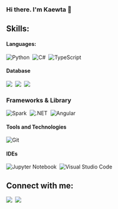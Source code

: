 ### Hi there. I'm Kaewta 👋

## Skills:

#### Languages:

![Python](https://img.shields.io/badge/Python-3776AB?style=for-the-badge&logo=python&logoColor=white)&nbsp;
![C#](https://img.shields.io/badge/C%23-239120?style=for-the-badge&logo=c-sharp&logoColor=white)&nbsp;
![TypeScript](https://img.shields.io/badge/TypeScript-007ACC?style=for-the-badge&logo=typescript&logoColor=white)&nbsp;

#### Database

[<img src="https://img.shields.io/badge/PostgreSQL-316192?style=for-the-badge&logo=postgresql&logoColor=white" />](https://www.linkedin.com/in/kaewta-tupila-01510a248/)&nbsp;
[<img src="https://img.shields.io/badge/MongoDB-4EA94B?style=for-the-badge&logo=mongodb&logoColor=white" />](https://www.linkedin.com/in/kaewta-tupila-01510a248/)&nbsp;
[<img src="https://img.shields.io/badge/Microsoft%20SQL%20Server-CC2927?style=for-the-badge&logo=microsoft%20sql%20server&logoColor=white" />](https://www.linkedin.com/in/kaewta-tupila-01510a248/)&nbsp;

### Frameworks & Library
![Spark](https://img.shields.io/badge/Apache_Spark-FFFFFF?style=for-the-badge&logo=apachespark&logoColor=#E35A16)&nbsp;
![.NET](https://img.shields.io/badge/.NET-512BD4?style=for-the-badge&logo=dotnet&logoColor=white)&nbsp;
![Angular](https://img.shields.io/badge/Angular-DD0031?style=for-the-badge&logo=angular&logoColor=white)&nbsp;

#### Tools and Technologies

![Git](https://img.shields.io/badge/GIT-E44C30?style=for-the-badge&logo=git&logoColor=white)&nbsp;

#### IDEs

![Jupyter Notebook](https://img.shields.io/badge/Jupyter-F37626.svg?&style=for-the-badge&logo=Jupyter&logoColor=white)&nbsp;
![Visual Studio Code](https://img.shields.io/badge/VSCode-0078D4?style=for-the-badge&logo=visual%20studio%20code&logoColor=white)&nbsp;

## Connect with me:

<p align = "center">
 
[<img src="https://img.shields.io/badge/linkedin-%2312100E.svg?&style=for-the-badge&logo=linkedin&logoColor=white" />](https://www.linkedin.com/in/kaewta-tupila-01510a248/)&nbsp;
[<img src="https://img.shields.io/badge/Instagram-E4405F?style=for-the-badge&logo=instagram&logoColor=white"/>](https://www.instagram.com/thekaewta/)&nbsp;
